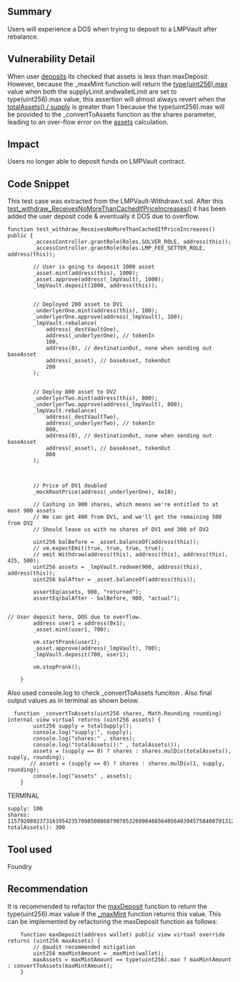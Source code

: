## Summary
Users will experience a DOS when trying to deposit to a LMPVault after rebalance. 

## Vulnerability Detail
When user [deposits](https://github.com/sherlock-audit/2023-06-tokemak-BPZ/blob/main/v2-core-audit-2023-07-14/src/vault/LMPVault.sol#L337) its checked that assets is less than maxDeposit. However, because the _maxMint function will
return the [type(uint256).max](https://github.com/sherlock-audit/2023-06-tokemak-BPZ/blob/main/v2-core-audit-2023-07-14/src/vault/LMPVault.sol#L936C7-L938C10) value when both the supplyLimit andwalletLimit are set to type(uint256).max value, this
assertion will almost always revert when
the [totalAssets() / supply](https://github.com/sherlock-audit/2023-06-tokemak-BPZ/blob/main/v2-core-audit-2023-07-14/src/vault/LMPVault.sol#L597C57-L597C78) is greater than 1 because the type(uint256).max will be provided to the _convertToAssets function as the shares
parameter, leading to an over-flow error on the [assets](https://github.com/sherlock-audit/2023-06-tokemak-BPZ/blob/main/v2-core-audit-2023-07-14/src/vault/LMPVault.sol#L597C9-L597C15) calculation.

## Impact
Users no longer able to deposit funds on LMPVault contract. 

## Code Snippet

This test case was extracted from the LMPVault-Withdraw.t.sol. After this
[test_withdraw_ReceivesNoMoreThanCachedIfPriceIncreases()](https://github.com/sherlock-audit/2023-06-tokemak-BPZ/blob/main/v2-core-audit-2023-07-14/test/vault/LMPVault-Withdraw.t.sol#L1000) it has been added the user deposit code  & eventually it DOS
due to overflow.

```solidity
function test_withdraw_ReceivesNoMoreThanCachedIfPriceIncreases() public {
        _accessController.grantRole(Roles.SOLVER_ROLE, address(this));
        _accessController.grantRole(Roles.LMP_FEE_SETTER_ROLE, address(this));

        // User is going to deposit 1000 asset
        _asset.mint(address(this), 1000);
        _asset.approve(address(_lmpVault), 1000);
        _lmpVault.deposit(1000, address(this));
      
  
        // Deployed 200 asset to DV1
        _underlyerOne.mint(address(this), 100);
        _underlyerOne.approve(address(_lmpVault), 100);
        _lmpVault.rebalance(
            address(_destVaultOne),
            address(_underlyerOne), // tokenIn
            100,
            address(0), // destinationOut, none when sending out baseAsset
            address(_asset), // baseAsset, tokenOut
            200
        );


        // Deploy 800 asset to DV2
        _underlyerTwo.mint(address(this), 800);
        _underlyerTwo.approve(address(_lmpVault), 800);
        _lmpVault.rebalance(
            address(_destVaultTwo),
            address(_underlyerTwo), // tokenIn
            800,
            address(0), // destinationOut, none when sending out baseAsset
            address(_asset), // baseAsset, tokenOut
            800
        );

       

        // Price of DV1 doubled
        _mockRootPrice(address(_underlyerOne), 4e18);

        // Cashing in 900 shares, which means we're entitled to at most 900 assets
        // We can get 400 from DV1, and we'll get the remaining 500 from DV2
        // Should leave us with no shares of DV1 and 300 of DV2

        uint256 balBefore = _asset.balanceOf(address(this));
        // vm.expectEmit(true, true, true, true);
        // emit Withdraw(address(this), address(this), address(this), 425, 500);
        uint256 assets = _lmpVault.redeem(900, address(this), address(this));
        uint256 balAfter = _asset.balanceOf(address(this));

        assertEq(assets, 900, "returned");
        assertEq(balAfter - balBefore, 900, "actual");

 
// User deposit here, DOS due to overflow. 
        address user1 = address(0x1);
        _asset.mint(user1, 700);

        vm.startPrank(user1);
        _asset.approve(address(_lmpVault), 700);
        _lmpVault.deposit(700, user1);

        vm.stopPrank();

    }
```

Also used console.log to check _convertToAssets funciton .  Also final output values as in terminal as shown below. 
```solidity
  function _convertToAssets(uint256 shares, Math.Rounding rounding) internal view virtual returns (uint256 assets) {
        uint256 supply = totalSupply();
        console.log("supply:", supply);
        console.log("shares:" , shares);
        console.log("totalAssets():" , totalAssets());
        assets = (supply == 0) ? shares : shares.mulDiv(totalAssets(), supply, rounding);
       // assets = (supply == 0) ? shares : shares.mulDiv(1, supply, rounding);
        console.log("assets" , assets);
    }
```

TERMINAL
```
supply: 100
shares: 115792089237316195423570985008687907853269984665640564039457584007913129639935  
totalAssets(): 300
```

## Tool used
Foundry

## Recommendation
It is recommended to refactor the [maxDeposit](https://github.com/sherlock-audit/2023-06-tokemak-BPZ/blob/main/v2-core-audit-2023-07-14/src/vault/LMPVault.sol#L323) function to return the type(uint256).max value if the [_maxMint](https://github.com/sherlock-audit/2023-06-tokemak-BPZ/blob/main/v2-core-audit-2023-07-14/src/vault/LMPVault.sol#L921) function
returns this value. This can be implemented by refactoring the maxDeposit function as follows:
```solidity
    function maxDeposit(address wallet) public view virtual override returns (uint256 maxAssets) {
        // @audit recommended mitigation
        uint256 maxMintAmount = _maxMint(wallet);
        maxAssets = maxMintAmount == type(uint256).max ? maxMintAmount : convertToAssets(maxMintAmount);
    }
```

